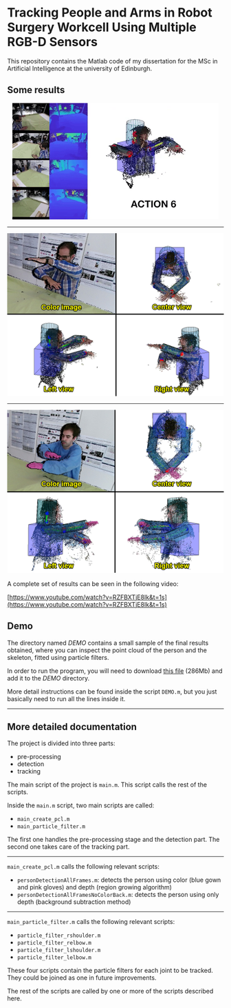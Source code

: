 # Tracking People and Arms in Robot Surgery Workcell Using Multiple RGB-D Sensors

This repository contains the Matlab code of my dissertation for the MSc in Artificial Intelligence at the university of Edinburgh.

## Some results
<p align="center">
  <img src="results/result_moving1.gif">
</p>

---
<p align="center">
  <img src="results/result1.png">
</p>

---
<p align="center">
  <img src="results/result2.png">
</p>

A complete set of results can be seen in the following video:

[https://www.youtube.com/watch?v=RZFBXTjE8Ik&t=1s](https://www.youtube.com/watch?v=RZFBXTjE8Ik&t=1s)


## Demo
The directory named _DEMO_ contains a small sample of the final results obtained, where you can inspect the point cloud  of the person and the skeleton, fitted using particle filters.

In order to run the program, you will need to download [this file](https://drive.google.com/open?id=1s2kcnXTETLFNtLiRZV9HDXFgKQD1qyS1) (286Mb) and add it to the _DEMO_ directory.

More detail instructions can be found inside the script `DEMO.m`, but you just basically need to run all the lines inside it.

---------------------------------------------------------------------------------------------------------
## More detailed documentation

The project is divided into three parts:
- pre-processing
- detection
- tracking

The main script of the project is `main.m`. This script calls the rest of the scripts.

Inside the `main.m` script, two main scripts are called:
- `main_create_pcl.m`
- `main_particle_filter.m`

The first one handles the pre-processing stage and the detection part.
The second one takes care of the tracking part.


---------------------------------------------------------------------------------------------------------
`main_create_pcl.m` calls the following relevant scripts:
- `personDetectionAllFrames.m`: detects the person using color (blue gown and pink gloves) and depth (region growing algorithm)
- `personDetectionAllFramesNoColorBack.m`: detects the person using only depth (background subtraction method)

---------------------------------------------------------------------------------------------------------
`main_particle_filter.m` calls the following relevant scripts:
- `particle_filter_rshoulder.m`
- `particle_filter_relbow.m`
- `particle_filter_lshoulder.m`
- `particle_filter_lelbow.m`

These four scripts contain the particle filters for each joint to be tracked. They could be joined as one in future improvements.

The rest of the scripts are called by one or more of the scripts described here.
